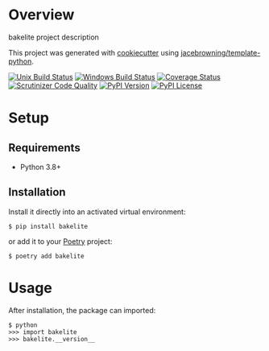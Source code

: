 # Overview

bakelite project description

This project was generated with [cookiecutter](https://github.com/audreyr/cookiecutter) using [jacebrowning/template-python](https://github.com/jacebrowning/template-python).

[![Unix Build Status](https://img.shields.io/travis/brendan0powers/bakelite.svg?label=unix)](https://travis-ci.org/brendan0powers/bakelite)
[![Windows Build Status](https://img.shields.io/appveyor/ci/brendan0powers/bakelite.svg?label=windows)](https://ci.appveyor.com/project/brendan0powers/bakelite)
[![Coverage Status](https://img.shields.io/coveralls/brendan0powers/bakelite.svg)](https://coveralls.io/r/brendan0powers/bakelite)
[![Scrutinizer Code Quality](https://img.shields.io/scrutinizer/g/brendan0powers/bakelite.svg)](https://scrutinizer-ci.com/g/brendan0powers/bakelite)
[![PyPI Version](https://img.shields.io/pypi/v/bakelite.svg)](https://pypi.org/project/bakelite)
[![PyPI License](https://img.shields.io/pypi/l/bakelite.svg)](https://pypi.org/project/bakelite)

# Setup

## Requirements

* Python 3.8+

## Installation

Install it directly into an activated virtual environment:

```text
$ pip install bakelite
```

or add it to your [Poetry](https://poetry.eustace.io/) project:

```text
$ poetry add bakelite
```

# Usage

After installation, the package can imported:

```text
$ python
>>> import bakelite
>>> bakelite.__version__
```
